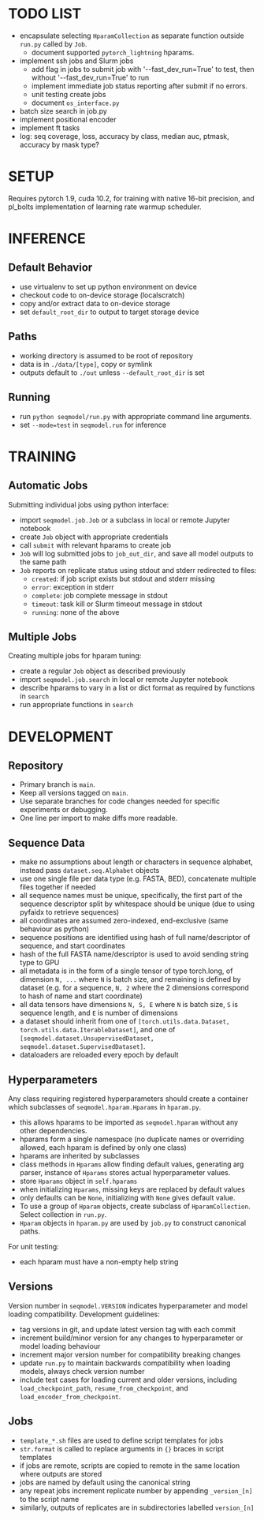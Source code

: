 TODO LIST
=========
- encapsulate selecting `HparamCollection` as separate function outside `run.py` called by `Job`.
    - document supported `pytorch_lightning` hparams.
- implement ssh jobs and Slurm jobs
    - add flag in jobs to submit job with '--fast_dev_run=True' to test, then without '--fast_dev_run=True' to run
    - implement immediate job status reporting after submit
    if no errors.
    - unit testing create jobs
    - document `os_interface.py`
- batch size search in job.py
- implement positional encoder
- implement ft tasks
- log: seq coverage, loss, accuracy by class, median auc, ptmask, accuracy by mask type?


SETUP
=====
Requires pytorch 1.9, cuda 10.2, for training with native 16-bit precision,
and pl_bolts implementation of learning rate warmup scheduler.


INFERENCE
=========

Default Behavior
----------------
- use virtualenv to set up python environment on device
- checkout code to on-device storage (localscratch)
- copy and/or extract data to on-device storage
- set `default_root_dir` to output to target storage device

Paths
-----
- working directory is assumed to be root of repository
- data is in `./data/[type]`, copy or symlink
- outputs default to `./out` unless `--default_root_dir` is set

Running
-------
- run `python seqmodel/run.py` with appropriate command line arguments.
- set `--mode=test` in `seqmodel.run` for inference


TRAINING
========

Automatic Jobs
--------------
Submitting individual jobs using python interface:
- import `seqmodel.job.Job` or a subclass in local or remote Jupyter notebook
- create `Job` object with appropriate credentials
- call `submit` with relevant hparams to create job
- `Job` will log submitted jobs to `job_out_dir`, and save all model outputs to the same path
- `Job` reports on replicate status using stdout and stderr redirected to files:
    - `created`: if job script exists but stdout and stderr missing
    - `error`: exception in stderr
    - `complete`: job complete message in stdout
    - `timeout`: task kill or Slurm timeout message in stdout
    - `running`: none of the above

Multiple Jobs
-------------
Creating multiple jobs for hparam tuning:
- create a regular `Job` object as described previously
- import `seqmodel.job.search` in local or remote Jupyter notebook
- describe hparams to vary in a list or dict format as required by functions in `search`
- run appropriate functions in `search`


DEVELOPMENT
===========


Repository
----------
- Primary branch is `main`.
- Keep all versions tagged on `main`.
- Use separate branches for code changes needed for specific experiments or debugging.
- One line per import to make diffs more readable.

Sequence Data
-------------
- make no assumptions about length or characters in sequence alphabet, instead pass `dataset.seq.Alphabet` objects
- use one single file per data type (e.g. FASTA, BED), concatenate multiple files together if needed
- all sequence names must be unique, specifically, the first part of the sequence descriptor split by whitespace should be unique (due to using pyfaidx to retrieve sequences)
- all coordinates are assumed zero-indexed, end-exclusive (same behaviour as python)
- sequence positions are identified using hash of full name/descriptor of sequence, and start coordinates
- hash of the full FASTA name/descriptor is used to avoid sending string type to GPU
- all metadata is in the form of a single tensor of type torch.long, of dimension `N, ...`  where `N` is batch size, and remaining is defined by dataset (e.g. for a sequence, `N, 2` where the 2 dimensions correspond to hash of name and start coordinate)
- all data tensors have dimensions `N, S, E` where `N` is batch size, `S` is sequence length, and `E` is number of dimensions
- a dataset should inherit from one of `[torch.utils.data.Dataset, torch.utils.data.IterableDataset]`, and one of `[seqmodel.dataset.UnsupervisedDataset, seqmodel.dataset.SupervisedDataset]`.
- dataloaders are reloaded every epoch by default


Hyperparameters
---------------
Any class requiring registered hyperparameters should create a container which subclasses of `seqmodel.hparam.Hparams` in `hparam.py`.
- this allows hparams to be imported as `seqmodel.hparam` without any other dependencies.
- hparams form a single namespace (no duplicate names or overriding allowed, each hparam is defined by only one class)
- hparams are inherited by subclasses
- class methods in `Hparams` allow finding default values, generating arg parser,
instance of `Hparams` stores actual hyperparameter values.
- store `Hparams` object in `self.hparams`
- when initializing `Hparams`, missing keys are replaced by default values
- only defaults can be `None`, initializing with `None` gives default value.
- To use a group of `Hparam` objects, create subclass of `HparamCollection`. Select collection in `run.py`.
- `Hparam` objects in `hparam.py` are used by `job.py` to construct canonical paths.

For unit testing:
- each hparam must have a non-empty help string

Versions
--------
Version number in `seqmodel.VERSION` indicates hyperparameter and model loading compatibility.
Development guidelines:
- tag versions in git, and update latest version tag with each commit
- increment build/minor version for any changes to hyperparameter or model loading behaviour
- increment major version number for compatibility breaking changes
- update `run.py` to maintain backwards compatibility when loading models, always check version number
- include test cases for loading current and older versions, including `load_checkpoint_path`, `resume_from_checkpoint`, and `load_encoder_from_checkpoint`.

Jobs
----
- `template_*.sh` files are used to define script templates for jobs
- `str.format` is called to replace arguments in `{}` braces in script templates
- if jobs are remote, scripts are copied to remote in the same location where outputs are stored
- jobs are named by default using the canonical string
- any repeat jobs increment replicate number by appending `_version_[n]` to the script name
- similarly, outputs of replicates are in subdirectories labelled `version_[n]`
